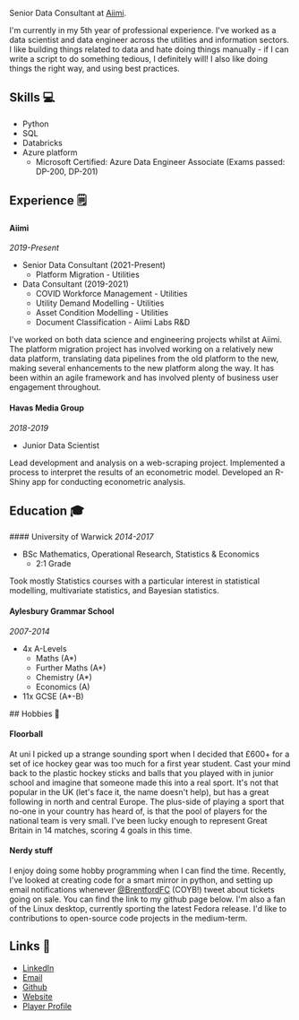 Senior Data Consultant at [Aiimi](https://www.aiimi.com). 

I'm currently in my 5th year of professional experience.
I've worked as a data scientist and data engineer across the utilities and information sectors.
I like building things related to data and hate doing things manually - if I can write a script to do something tedious, I definitely will!
I also like doing things the right way, and using best practices.


## Skills 💻
- Python
- SQL
- Databricks
- Azure platform
  - Microsoft Certified: Azure Data Engineer Associate (Exams passed: DP-200, DP-201)


## Experience 🗒

#### Aiimi
*2019-Present*

- Senior Data Consultant (2021-Present)
  - Platform Migration - Utilities
- Data Consultant (2019-2021)
  - COVID Workforce Management - Utilities
  - Utility Demand Modelling - Utilities
  - Asset Condition Modelling - Utilities
  - Document Classification  - Aiimi Labs R&D

I've worked on both data science and engineering projects whilst at Aiimi. 
The platform migration project has involved working on a relatively new data platform, translating data pipelines from the old platform to the new, making several enhancements to the new platform along the way.
It has been within an agile framework and has involved plenty of business user engagement throughout.

#### Havas Media Group
*2018-2019*

- Junior Data Scientist

Lead development and analysis on a web-scraping project. Implemented a process to interpret the results of an econometric model. Developed an R-Shiny app for conducting econometric analysis.

## Education 🎓

#### University of Warwick 
*2014-2017*
- BSc Mathematics, Operational Research, Statistics & Economics
  - 2:1 Grade

Took mostly Statistics courses with a particular interest in statistical modelling, multivariate statistics, and Bayesian statistics.


#### Aylesbury Grammar School
*2007-2014*
- 4x A-Levels
  - Maths (A*)
  - Further Maths (A*)
  - Chemistry (A*)
  - Economics (A)
- 11x GCSE (A*-B)

## Hobbies 🥅

#### Floorball

At uni I picked up a strange sounding sport when I decided that £600+ for a set of ice hockey gear was too much for a first year student.
Cast your mind back to the plastic hockey sticks and balls that you played with in junior school and imagine that someone made this into a real sport.
It's not that popular in the UK (let's face it, the name doesn't help), but has a great following in north and central Europe.
The plus-side of playing a sport that no-one in your country has heard of, is that the pool of players for the national team is very small.
I've been lucky enough to represent Great Britain in 14 matches, scoring 4 goals in this time.

#### Nerdy stuff
I enjoy doing some hobby programming when I can find the time.
Recently, I've looked at creating code for a smart mirror in python, and setting up email notifications whenever [@BrentfordFC](https://twitter.com/BrentfordFC/) (COYB!) tweet about tickets going on sale. You can find the link to my github page below.
I'm also a fan of the Linux desktop, currently sporting the latest Fedora release.
I'd like to contributions to open-source code projects in the medium-term.

## Links 🔗
- [LinkedIn](https://www.linkedin.com/in/james-robinson-data/)
- [Email](mailto:james@robinson.fyi)
- [Github](https://github.com/jrstats)
- [Website](https://jrstats.github.io)
- [Player Profile](https://floorball.sport/player/1539596530/)